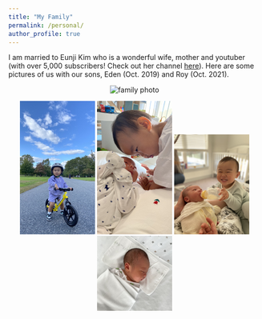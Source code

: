 ```yaml
---
title: "My Family"
permalink: /personal/
author_profile: true
---
```


I am married to Eunji Kim who is a wonderful wife, mother and youtuber (with over 5,000 subscribers! Check out her channel [here](https://www.youtube.com/channel/UCErvsKam2e3mVsyZEGYGRFA)).
Here are some pictures of us with our sons, Eden (Oct. 2019) and Roy (Oct. 2021).

<p align="center">
  <img src="/images/personal/family.jpg" alt="family photo" width="600"/>
</p>

<p align="center">
<img src="/images/personal/Eden_bike.jpg" alt="Eden bike" width="150"/>
<img src="/images/personal/EdenRoy.jpg" alt="Eden Roy" width="150"/> 
<img src="/images/personal/EdenRoy2.jpg" alt="Eden Roy2" width="150"/>   
<img src="/images/personal/Roy.jpg" alt="Roy" width="150"/>
</p>
